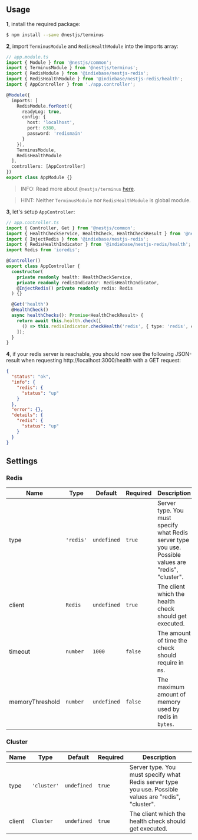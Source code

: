 ## Usage

**1**, install the required package:

```sh
$ npm install --save @nestjs/terminus
```

**2**, import `TerminusModule` and `RedisHealthModule` into the imports array:

```ts
// app.module.ts
import { Module } from '@nestjs/common';
import { TerminusModule } from '@nestjs/terminus';
import { RedisModule } from '@indiebase/nestjs-redis';
import { RedisHealthModule } from '@indiebase/nestjs-redis/health';
import { AppController } from './app.controller';

@Module({
  imports: [
    RedisModule.forRoot({
      readyLog: true,
      config: {
        host: 'localhost',
        port: 6380,
        password: 'redismain'
      }
    }),
    TerminusModule,
    RedisHealthModule
  ],
  controllers: [AppController]
})
export class AppModule {}
```

> INFO: Read more about `@nestjs/terminus` [here](https://docs.nestjs.com/recipes/terminus).

> HINT: Neither `TerminusModule` nor `RedisHealthModule` is global module.

**3**, let's setup `AppController`:

```ts
// app.controller.ts
import { Controller, Get } from '@nestjs/common';
import { HealthCheckService, HealthCheck, HealthCheckResult } from '@nestjs/terminus';
import { InjectRedis } from '@indiebase/nestjs-redis';
import { RedisHealthIndicator } from '@indiebase/nestjs-redis/health';
import Redis from 'ioredis';

@Controller()
export class AppController {
  constructor(
    private readonly health: HealthCheckService,
    private readonly redisIndicator: RedisHealthIndicator,
    @InjectRedis() private readonly redis: Redis
  ) {}

  @Get('health')
  @HealthCheck()
  async healthChecks(): Promise<HealthCheckResult> {
    return await this.health.check([
      () => this.redisIndicator.checkHealth('redis', { type: 'redis', client: this.redis, timeout: 500 })
    ]);
  }
}
```

**4**, if your redis server is reachable, you should now see the following JSON-result when requesting http://localhost:3000/health with a GET request:

```json
{
  "status": "ok",
  "info": {
    "redis": {
      "status": "up"
    }
  },
  "error": {},
  "details": {
    "redis": {
      "status": "up"
    }
  }
}
```

## Settings

### Redis

| Name            | Type      | Default     | Required | Description                                                                                           |
| --------------- | --------- | ----------- | -------- | ----------------------------------------------------------------------------------------------------- |
| type            | `'redis'` | `undefined` | `true`   | Server type. You must specify what Redis server type you use. Possible values are "redis", "cluster". |
| client          | `Redis`   | `undefined` | `true`   | The client which the health check should get executed.                                                |
| timeout         | `number`  | `1000`      | `false`  | The amount of time the check should require in `ms`.                                                  |
| memoryThreshold | `number`  | `undefined` | `false`  | The maximum amount of memory used by redis in `bytes`.                                                |

### Cluster

| Name   | Type        | Default     | Required | Description                                                                                           |
| ------ | ----------- | ----------- | -------- | ----------------------------------------------------------------------------------------------------- |
| type   | `'cluster'` | `undefined` | `true`   | Server type. You must specify what Redis server type you use. Possible values are "redis", "cluster". |
| client | `Cluster`   | `undefined` | `true`   | The client which the health check should get executed.                                                |
